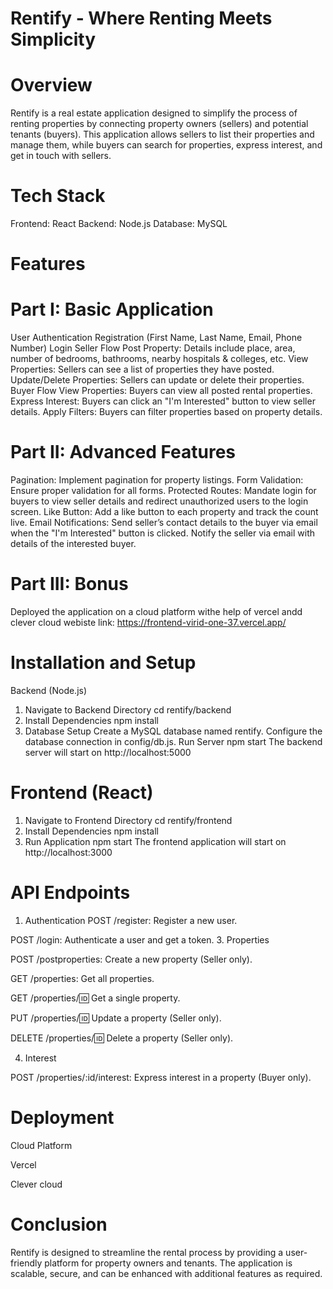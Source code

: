 # Rentify - Where Renting Meets Simplicity

# Overview
Rentify is a real estate application designed to simplify the process of renting properties by connecting property owners (sellers) and potential tenants (buyers). This application allows sellers to list their properties and manage them, while buyers can search for properties, express interest, and get in touch with sellers.

# Tech Stack
Frontend: React
Backend: Node.js
Database: MySQL

# Features
# Part I: Basic Application
User Authentication
Registration (First Name, Last Name, Email, Phone Number)
Login
Seller Flow
Post Property: Details include place, area, number of bedrooms, bathrooms, nearby hospitals & colleges, etc.
View Properties: Sellers can see a list of properties they have posted.
Update/Delete Properties: Sellers can update or delete their properties.
Buyer Flow
View Properties: Buyers can view all posted rental properties.
Express Interest: Buyers can click an "I'm Interested" button to view seller details.
Apply Filters: Buyers can filter properties based on property details.
# Part II: Advanced Features
Pagination: Implement pagination for property listings.
Form Validation: Ensure proper validation for all forms.
Protected Routes: Mandate login for buyers to view seller details and redirect unauthorized users to the login screen.
Like Button: Add a like button to each property and track the count live.
Email Notifications:
Send seller’s contact details to the buyer via email when the "I'm Interested" button is clicked.
Notify the seller via email with details of the interested buyer.
# Part III: Bonus 
Deployed the application on a cloud platform withe help of
vercel andd clever cloud
webiste link: https://frontend-virid-one-37.vercel.app/

#  Installation and Setup
Backend (Node.js)
1. Navigate to Backend Directory
cd rentify/backend
2. Install Dependencies
npm install
3. Database Setup
Create a MySQL database named rentify.
Configure the database connection in config/db.js.
Run Server
npm start
The backend server will start on http://localhost:5000

# Frontend (React)
1. Navigate to Frontend Directory
cd rentify/frontend
2. Install Dependencies
npm install
3. Run Application
npm start
The frontend application will start on http://localhost:3000

# API Endpoints
1. Authentication
POST /register: Register a new user.

POST /login: Authenticate a user and get a token.
3. Properties

POST /postproperties: Create a new property (Seller only).

GET /properties: Get all properties.

GET /properties/:id: Get a single property.

PUT /properties/:id: Update a property (Seller only).

DELETE /properties/:id: Delete a property (Seller only).

4. Interest

POST /properties/:id/interest: Express interest in a property (Buyer only).

# Deployment

Cloud Platform

Vercel

Clever cloud

# Conclusion
Rentify is designed to streamline the rental process by providing a user-friendly platform for property owners and tenants. The application is scalable, secure, and can be enhanced with additional features as required.
